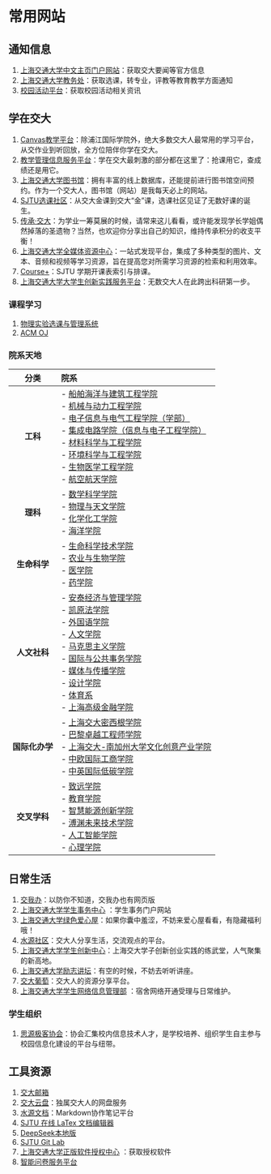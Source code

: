 # 常用网站
## 通知信息
1. [上海交通大学中文主页门户网站](https://www.sjtu.edu.cn/)：获取交大要闻等官方信息
2. [上海交通大学教务处](https://jwc.sjtu.edu.cn/)：获取选课，转专业，评教等教育教学方面通知
3. [校园活动平台](https://activity.sjtu.edu.cn/academic)：获取校园活动相关资讯

## 学在交大
1. [Canvas教学平台](https://oc.sjtu.edu.cn/)：除浦江国际学院外，绝大多数交大人最常用的学习平台，从交作业到听回放，全方位陪伴你学在交大。
2. [教学管理信息服务平台](https://i.sjtu.edu.cn/)：学在交大最刺激的部分都在这里了：抢课用它，查成绩还是用它。
3. [上海交通大学图书馆](https://www.lib.sjtu.edu.cn/f/main/index.shtml)：拥有丰富的线上数据库，还能提前进行图书馆空间预约。作为一个交大人，图书馆（网站）是我每天必上的网站。
4. [SJTU选课社区](https://course.sjtu.plus/)：从交大金课到交大“金”课，选课社区见证了无数好课的诞生。
5. [传承·交大](https://share.dyweb.sjtu.cn/)：为学业一筹莫展的时候，请常来这儿看看，或许能发现学长学姐偶然掉落的圣遗物？当然，也欢迎你分享出自己的知识，维持传承积分的收支平衡！
6. [上海交通大学全媒体资源中心](https://vlc.sjtu.edu.cn/)：一站式发现平台，集成了多种类型的图片、文本、音频和视频等学习资源，旨在提高您对所需学习资源的检索和利用效率。
7. [Course+](https://geek.sjtu.edu.cn/course-plus/)：SJTU 学期开课表索引与排课。
8. [上海交通大学大学生创新实践服务平台](https://prp.jwc.sjtu.edu.cn/)：无数交大人在此跨出科研第一步。
### 课程学习
1. [物理实验选课与管理系统](http://www.phycai.sjtu.edu.cn/)
2. [ACM OJ](https://acm.sjtu.edu.cn/OnlineJudge/)
### 院系天地
| 分类 | 院系 |
| :--: | :--- |
| **工科** | - [船舶海洋与建筑工程学院](http://naoce.sjtu.edu.cn) <br> - [机械与动力工程学院](http://me.sjtu.edu.cn) <br> - [电子信息与电气工程学院（学部）](http://www.seiee.sjtu.edu.cn) <br> - [集成电路学院（信息与电子工程学院）](https://icisee.sjtu.edu.cn) <br> - [材料科学与工程学院](http://smse.sjtu.edu.cn) <br> - [环境科学与工程学院](http://sese.sjtu.edu.cn) <br> - [生物医学工程学院](http://bme.sjtu.edu.cn) <br> - [航空航天学院](http://www.aero.sjtu.edu.cn) |
| **理科** | - [数学科学学院](http://www.math.sjtu.edu.cn) <br> - [物理与天文学院](http://www.physics.sjtu.edu.cn) <br> - [化学化工学院](http://scce.sjtu.edu.cn) <br> - [海洋学院](http://soo.sjtu.edu.cn/) |
| **生命科学** | - [生命科学技术学院](http://life.sjtu.edu.cn) <br> - [农业与生物学院](http://www.agri.sjtu.edu.cn) <br> - [医学院](http://www.shsmu.edu.cn) <br> - [药学院](http://pharm.sjtu.edu.cn) |
| **人文社科** | - [安泰经济与管理学院](http.acem.sjtu.edu.cn) <br> - [凯原法学院](http://law.sjtu.edu.cn) <br> - [外国语学院](http://sfl.sjtu.edu.cn) <br> - [人文学院](http://shss.sjtu.edu.cn) <br> - [马克思主义学院](https://ma.sjtu.edu.cn/) <br> - [国际与公共事务学院](http://www.sipa.sjtu.edu.cn) <br> - [媒体与传播学院](http://smc.sjtu.edu.cn/) <br> - [设计学院](https://designschool.sjtu.edu.cn) <br> - [体育系](http://tiyuxi.sjtu.edu.cn) <br> - [上海高级金融学院](http://www.saif.sjtu.edu.cn) |
| **国际化办学** | - [上海交大密西根学院](https://www.ji.sjtu.edu.cn/) <br> - [巴黎卓越工程师学院](http://speit.sjtu.edu.cn) <br> - [上海交大-南加州大学文化创意产业学院](https://icci.sjtu.edu.cn) <br> - [中欧国际工商学院](http://cn.ceibs.edu) <br> - [中英国际低碳学院](http://lcc.sjtu.edu.cn) |
| **交叉学科** | - [致远学院](http://zhiyuan.sjtu.edu.cn) <br> - [教育学院](https://soe.sjtu.edu.cn/) <br> - [智慧能源创新学院](http://www.senergy.sjtu.edu.cn/) <br> - [溥渊未来技术学院](https://gift.sjtu.edu.cn/) <br> - [人工智能学院](https://soai.sjtu.edu.cn/) <br> - [心理学院](https://psychology.sjtu.edu.cn/) |


## 日常生活
1. [交我办](https://my.sjtu.edu.cn/)：以防你不知道，交我办也有网页版
2. [上海交通大学学生事务中心](https://affairs.sjtu.edu.cn/) ：学生事务门户网站
3. [上海交通大学绿色爱心屋](https://aixinwu.sjtu.edu.cn/)：如果你囊中羞涩，不妨来爱心屋看看，有隐藏福利哦！
4. [水源社区](https://shuiyuan.sjtu.edu.cn/)：交大人分享生活，交流观点的平台。
5. [上海交通大学学生创新中心](https://www.si.sjtu.edu.cn/home)：上海交大学子创新创业实践的练武堂，人气聚集的新高地。
6. [上海交通大学励志讲坛](https://lzjt.sjtu.edu.cn/)：有空的时候，不妨去听听讲座。
7. [交大葡萄](https://pt.sjtu.edu.cn/index.php)：交大人的资源分享平台。
8. [上海交通大学学生网络信息管理部](https://nimo.sjtu.edu.cn/) ：宿舍网络开通受理与日常维护。
### 学生组织
1. [思源极客协会](https://geek.sjtu.edu.cn/)：协会汇集校内信息技术人才，是学校培养、组织学生自主参与校园信息化建设的平台与纽带。

## 工具资源
1. [交大邮箱](https://mail.sjtu.edu.cn/)
2. [交大云盘](https://jbox.sjtu.edu.cn/)：独属交大人的网盘服务
3. [水源文档](https://notes.sjtu.edu.cn/)：Markdown协作笔记平台
4. [SJTU 在线 LaTex 文档编辑器](https://latex.sjtu.edu.cn/)
5. [DeepSeek本地版](https://chat.sjtu.edu.cn/)
6. [SJTU Git Lab](https://git.sjtu.edu.cn/)
7. [上海交通大学正版软件授权中心](https://software.sjtu.edu.cn/) ：获取授权软件
8. [智能问卷服务平台](https://wj.sjtu.edu.cn/)
